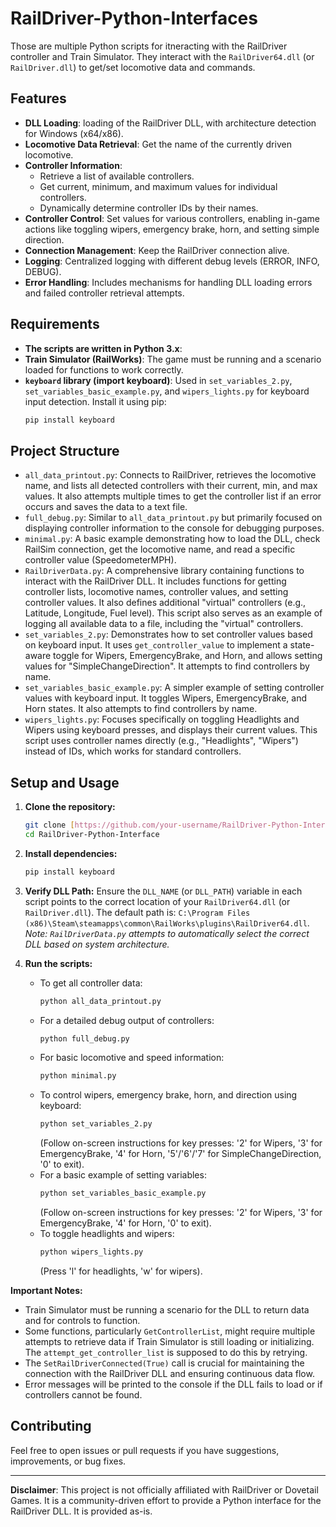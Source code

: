 # RailDriver-Python-Interfaces

Those are multiple Python scripts for itneracting with the RailDriver controller and Train Simulator. They interact with the `RailDriver64.dll` (or `RailDriver.dll`) to get/set locomotive data and commands.

## Features

* **DLL Loading**: loading of the RailDriver DLL, with architecture detection for Windows (x64/x86).
* **Locomotive Data Retrieval**: Get the name of the currently driven locomotive.
* **Controller Information**:
    * Retrieve a list of available controllers.
    * Get current, minimum, and maximum values for individual controllers.
    * Dynamically determine controller IDs by their names.
* **Controller Control**: Set values for various controllers, enabling in-game actions like toggling wipers, emergency brake, horn, and setting simple direction.
* **Connection Management**: Keep the RailDriver connection alive.
* **Logging**: Centralized logging with different debug levels (ERROR, INFO, DEBUG).
* **Error Handling**: Includes mechanisms for handling DLL loading errors and failed controller retrieval attempts.

## Requirements

* **The scripts are written in Python 3.x**: 
* **Train Simulator (RailWorks)**: The game must be running and a scenario loaded for functions to work correctly.
* **`keyboard` library (import keyboard)**: Used in `set_variables_2.py`, `set_variables_basic_example.py`, and `wipers_lights.py` for keyboard input detection. Install it using pip:
    ```bash
    pip install keyboard
    ```

## Project Structure

* `all_data_printout.py`: Connects to RailDriver, retrieves the locomotive name, and lists all detected controllers with their current, min, and max values. It also attempts multiple times to get the controller list if an error occurs and saves the data to a text file.
* `full_debug.py`: Similar to `all_data_printout.py` but primarily focused on displaying controller information to the console for debugging purposes.
* `minimal.py`: A basic example demonstrating how to load the DLL, check RailSim connection, get the locomotive name, and read a specific controller value (SpeedometerMPH).
* `RailDriverData.py`: A comprehensive library containing functions to interact with the RailDriver DLL. It includes functions for getting controller lists, locomotive names, controller values, and setting controller values. It also defines additional "virtual" controllers (e.g., Latitude, Longitude, Fuel level). This script also serves as an example of logging all available data to a file, including the "virtual" controllers.
* `set_variables_2.py`: Demonstrates how to set controller values based on keyboard input. It uses `get_controller_value` to implement a state-aware toggle for Wipers, EmergencyBrake, and Horn, and allows setting values for "SimpleChangeDirection". It attempts to find controllers by name.
* `set_variables_basic_example.py`: A simpler example of setting controller values with keyboard input. It toggles Wipers, EmergencyBrake, and Horn states. It also attempts to find controllers by name.
* `wipers_lights.py`: Focuses specifically on toggling Headlights and Wipers using keyboard presses, and displays their current values. This script uses controller names directly (e.g., "Headlights", "Wipers") instead of IDs, which works for standard controllers.

## Setup and Usage

1.  **Clone the repository:**
    ```bash
    git clone [https://github.com/your-username/RailDriver-Python-Interface.git](https://github.com/your-username/RailDriver-Python-Interface.git)
    cd RailDriver-Python-Interface
    ```
2.  **Install dependencies:**
    ```bash
    pip install keyboard
    ```
3.  **Verify DLL Path:** Ensure the `DLL_NAME` (or `DLL_PATH`) variable in each script points to the correct location of your `RailDriver64.dll` (or `RailDriver.dll`). The default path is:
    `C:\Program Files (x86)\Steam\steamapps\common\RailWorks\plugins\RailDriver64.dll`.
    *Note: `RailDriverData.py` attempts to automatically select the correct DLL based on system architecture.*

4.  **Run the scripts:**
    * To get all controller data:
        ```bash
        python all_data_printout.py
        ```
    * For a detailed debug output of controllers:
        ```bash
        python full_debug.py
        ```
    * For basic locomotive and speed information:
        ```bash
        python minimal.py
        ```
    * To control wipers, emergency brake, horn, and direction using keyboard:
        ```bash
        python set_variables_2.py
        ```
        (Follow on-screen instructions for key presses: '2' for Wipers, '3' for EmergencyBrake, '4' for Horn, '5'/'6'/'7' for SimpleChangeDirection, '0' to exit).
    * For a basic example of setting variables:
        ```bash
        python set_variables_basic_example.py
        ```
        (Follow on-screen instructions for key presses: '2' for Wipers, '3' for EmergencyBrake, '4' for Horn, '0' to exit).
    * To toggle headlights and wipers:
        ```bash
        python wipers_lights.py
        ```
        (Press 'l' for headlights, 'w' for wipers).

**Important Notes:**

* Train Simulator must be running a scenario for the DLL to return data and for controls to function.
* Some functions, particularly `GetControllerList`, might require multiple attempts to retrieve data if Train Simulator is still loading or initializing. The `attempt_get_controller_list` is supposed to do this by retrying.
* The `SetRailDriverConnected(True)` call is crucial for maintaining the connection with the RailDriver DLL and ensuring continuous data flow.
* Error messages will be printed to the console if the DLL fails to load or if controllers cannot be found.

## Contributing

Feel free to open issues or pull requests if you have suggestions, improvements, or bug fixes.

---

**Disclaimer**: This project is not officially affiliated with RailDriver or Dovetail Games. It is a community-driven effort to provide a Python interface for the RailDriver DLL. It is provided as-is.